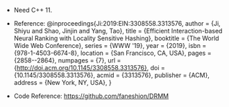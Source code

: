 * Need C++ 11.

* Reference:
@inproceedings{Ji:2019:EIN:3308558.3313576,
 author = {Ji, Shiyu and Shao, Jinjin and Yang, Tao},
 title = {Efficient Interaction-based Neural Ranking with Locality Sensitive Hashing},
 booktitle = {The World Wide Web Conference},
 series = {WWW '19},
 year = {2019},
 isbn = {978-1-4503-6674-8},
 location = {San Francisco, CA, USA},
 pages = {2858--2864},
 numpages = {7},
 url = {http://doi.acm.org/10.1145/3308558.3313576},
 doi = {10.1145/3308558.3313576},
 acmid = {3313576},
 publisher = {ACM},
 address = {New York, NY, USA},
} 

* Code Reference: https://github.com/faneshion/DRMM
